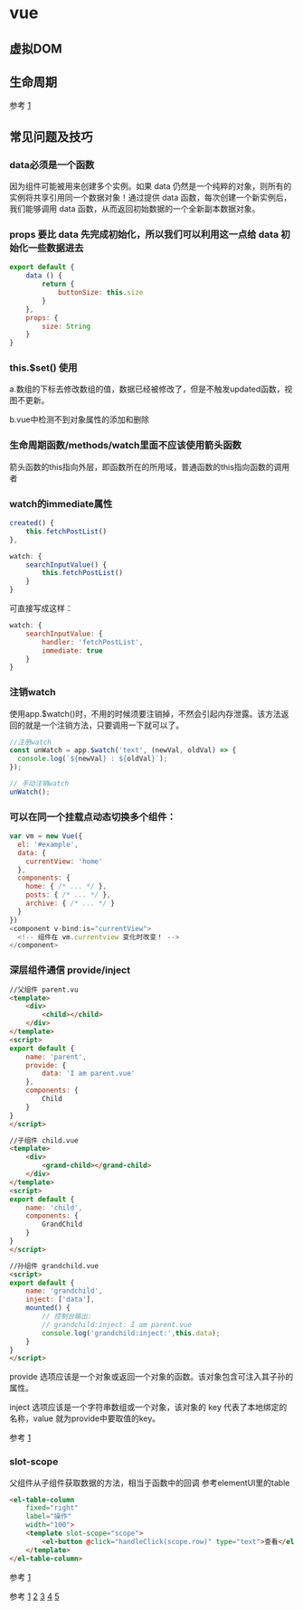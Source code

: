 # vue

## 虚拟DOM

## 生命周期
参考 [1](https://juejin.im/post/5afd7eb16fb9a07ac5605bb3)


## 常见问题及技巧
### data必须是一个函数

因为组件可能被用来创建多个实例。如果 data 仍然是一个纯粹的对象，则所有的实例将共享引用同一个数据对象！通过提供 data 函数，每次创建一个新实例后，我们能够调用 data 函数，从而返回初始数据的一个全新副本数据对象。

### props 要比 data 先完成初始化，所以我们可以利用这一点给 data 初始化一些数据进去
```js
export default {
    data () {
        return {
            buttonSize: this.size
        }
    },
    props: {
        size: String
    }
}
```

### this.$set() 使用

a.数组的下标去修改数组的值，数据已经被修改了，但是不触发updated函数，视图不更新。

b.vue中检测不到对象属性的添加和删除

### 生命周期函数/methods/watch里面不应该使用箭头函数

箭头函数的this指向外层，即函数所在的所用域，普通函数的this指向函数的调用者

### watch的immediate属性
```js
created() {
    this.fetchPostList()
},

watch: {
    searchInputValue() {
        this.fetchPostList()
    }
}
```
可直接写成这样：
```js
watch: {
    searchInputValue: {
        handler: 'fetchPostList',
        immediate: true
    }
}
```

### 注销watch
使用app.$watch()时，不用的时候须要注销掉，不然会引起内存泄露。该方法返回的就是一个注销方法，只要调用一下就可以了。
```js
//注册watch
const unWatch = app.$watch('text', (newVal, oldVal) => {
  console.log(`${newVal} : ${oldVal}`);
});

// 手动注销watch
unWatch(); 
```

### 可以在同一个挂载点动态切换多个组件：
```js
var vm = new Vue({
  el: '#example',
  data: {
    currentView: 'home'
  },
  components: {
    home: { /* ... */ },
    posts: { /* ... */ },
    archive: { /* ... */ }
  }
})
<component v-bind:is="currentView">
  <!-- 组件在 vm.currentview 变化时改变！ -->
</component>
```

### 深层组件通信 provide/inject
```html
//父组件 parent.vu
<template>
    <div>
        <child></child>
    </div>
</template>
<script>
export default {
    name: 'parent',
    provide: {
        data: 'I am parent.vue'
    },
    components: {
        Child
    }
}
</script>
```

```html
//子组件 child.vue
<template>
    <div>
        <grand-child></grand-child>
    </div>
</template>
<script>
export default {
    name: 'child',
    components: {
        GrandChild
    }
}
</script>
```

```html
//孙组件 grandchild.vue
<script>
export default {
    name: 'grandchild',
    inject: ['data'],
    mounted() {
        // 控制台输出:
        // grandchild:inject: I am parent.vue
        console.log('grandchild:inject:',this.data);
    }
}
</script>
```
provide 选项应该是一个对象或返回一个对象的函数。该对象包含可注入其子孙的属性。

inject 选项应该是一个字符串数组或一个对象，该对象的 key 代表了本地绑定的名称，value 就为provide中要取值的key。

参考
[1](https://juejin.im/post/5c204c98e51d454637699e33)

### slot-scope
父组件从子组件获取数据的方法，相当于函数中的回调
参考elementUI里的table
```html
<el-table-column
    fixed="right"
    label="操作"
    width="100">
    <template slot-scope="scope">
        <el-button @click="handleClick(scope.row)" type="text">查看</el-button>
    </template>
</el-table-column>
```
参考
[1](https://segmentfault.com/a/1190000015884505)



参考 
[1](https://juejin.im/post/5be01d0ce51d450700084925)
[2](https://www.haorooms.com/post/vue_7secret)
[3](https://juejin.im/post/5b174de8f265da6e410e0b4e)
[4](https://www.haorooms.com/post/vue_project_cg)
[5](https://juejin.im/post/5c204c98e51d454637699e33)
